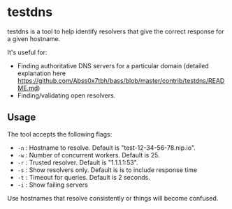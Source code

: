 testdns
=======

testdns is a tool to help identify resolvers that give the correct response for a given hostname.

It's useful for:

* Finding authoritative DNS servers for a particular domain (detailed explanation
  here https://github.com/Abss0x7tbh/bass/blob/master/contrib/testdns/README.md)
* Finding/validating open resolvers. 

## Usage

The tool accepts the following flags:

- `-n` : Hostname to resolve. Default is "test-12-34-56-78.nip.io".
- `-w` : Number of concurrent workers. Default is 25.
- `-r` : Trusted resolver. Default is "1.1.1.1:53".
- `-s` : Show resolvers only. Default is is to include response time
- `-t` : Timeout for queries. Default is 2 seconds.
- `-i` : Show failing servers 

Use hostnames that resolve consistently or things will become confused.